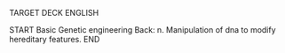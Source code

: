 TARGET DECK
ENGLISH

START
Basic
Genetic engineering
Back: n. Manipulation of dna to modify hereditary features.
END
